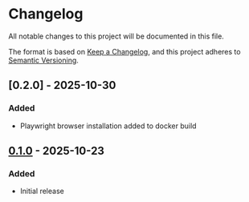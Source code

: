 # Changelog

All notable changes to this project will be documented in this file.

The format is based on [Keep a Changelog](https://keepachangelog.com/en/1.1.0/),
and this project adheres to [Semantic Versioning](https://semver.org/spec/v2.0.0.html).

## [0.2.0] - 2025-10-30

### Added
- Playwright browser installation added to docker build

## [0.1.0] - 2025-10-23

### Added
- Initial release

[0.1.0]: https://github.com/gooddata/gooddata-neobackstop/releases/tag/v0.1.0
